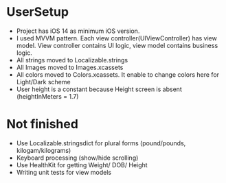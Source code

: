 # UserSetup

- Project has iOS 14 as minimum iOS version.
- I used MVVM pattern. Each view controller(UIViewController) has view model. 
  View controller contains UI logic, view model contains business logic.
- All strings moved to Localizable.strings
- All Images moved to Images.xcassets
- All colors moved to Colors.xcassets. It enable to change colors here for Light/Dark scheme
- User height is a constant because Height screen is absent (heightInMeters = 1.7) 

# Not finished
- Use Localizable.stringsdict for plural forms (pound/pounds, kilogam/kilograms)
- Keyboard processing (show/hide scrolling)
- Use HealthKit for getting Weight/ DOB/ Height
- Writing unit tests for view models